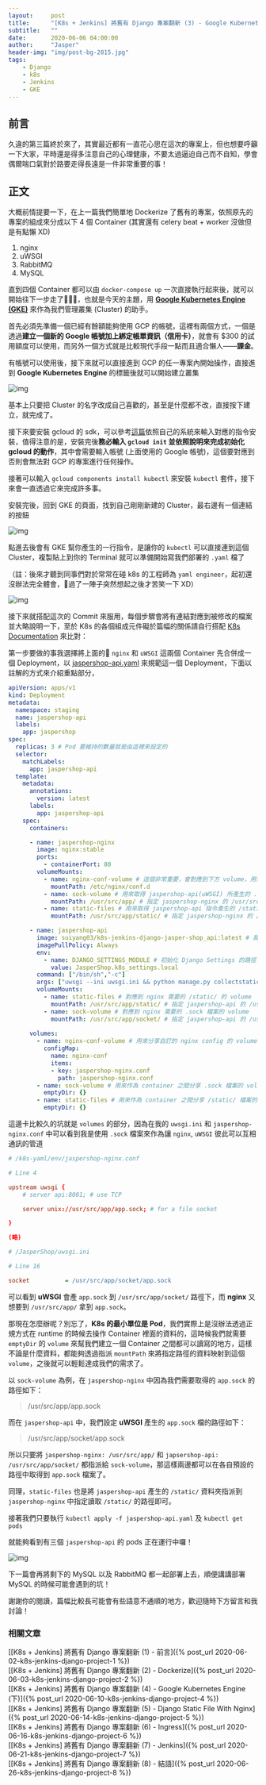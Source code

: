 ```yaml
---
layout:     post
title:      "[K8s + Jenkins] 將舊有 Django 專案翻新 (3) - Google Kubernetes Engine (上)"
subtitle:   ""
date:       2020-06-06 04:00:00
author:     "Jasper"
header-img: "img/post-bg-2015.jpg"
tags:
    - Django
    - k8s
    - Jenkins
    - GKE
---
```

## 前言

久違的第三篇終於來了，其實最近都有一直花心思在這次的專案上，但也想要呼籲一下大家，平時還是得多注意自己的心理健康，不要太過逼迫自己而不自知，學會偶爾喘口氣對於路要走得長遠是一件非常重要的事！

## 正文

大概前情提要一下，在上一篇我們簡單地 Dockerize 了舊有的專案，依照原先的專案的組成來分成以下 4 個 Container (其實還有 celery beat + worker 沒做但是有點懶 XD) 

1. nginx
2. uWSGI
3. RabbitMQ
4. MySQL

直到四個 Container 都可以由 `docker-compose up` 一次直接執行起來後，就可以開始往下一步走了，也就是今天的主題，用 **[Google Kubernetes Engine (GKE)](https://cloud.google.com/kubernetes-engine)** 來作為我們管理叢集 (Cluster) 的助手。

首先必須先準備一個已經有餘額能夠使用 GCP 的帳號，這裡有兩個方式，一個是透過**建立一個新的 Google 帳號加上綁定帳單資訊（信用卡）**，就會有 $300 的試用額度可以使用，而另外一個方式就是比較現代手段一點而且適合懶人——**課金**。

有帳號可以使用後，接下來就可以直接進到 GCP 的任一專案內開始操作，直接進到 **Google Kubernetes Engine** 的標籤後就可以開始建立叢集

![img](https://i.imgur.com/YZCbPtM.png)

基本上只要把 Cluster 的名字改成自己喜歡的，甚至是什麼都不改，直接按下建立，就完成了。

接下來要安裝 gcloud 的 sdk，可以參考[這篇](https://cloud.google.com/sdk/docs/downloads-interactive)依照自己的系統來輸入對應的指令安裝，值得注意的是，安裝完後**務必輸入 `gcloud init` 並依照說明來完成初始化 gcloud 的動作**，其中會需要輸入帳號 (上面使用的 Google 帳號)，這個要對應到否則會無法對 GCP 的專案進行任何操作。

接著可以輸入 `gcloud components install kubectl` 來安裝 `kubectl` 套件，接下來會一直透過它來完成許多事。

安裝完後，回到 GKE 的頁面，找到自己剛剛新建的 Cluster，最右邊有一個連結的按鈕

![img](https://i.imgur.com/1q6lopq.png)

點進去後會有 GKE 幫你產生的一行指令，是讓你的 `kubectl` 可以直接連到這個 Cluster，複製貼上到你的 Terminal 就可以準備開始寫我們部署的 `.yaml` 檔了

（註：後來才聽到同事們對於常常在碰 k8s 的工程師為 `yaml engineer`，起初還沒辦法完全體會，過了一陣子突然想起之後才苦笑一下 XD）

![img](https://i.imgur.com/yT3gbLg.png)

接下來就搭配這次的 Commit 來服用，每個步驟會將有連結對應到被修改的檔案並大略說明一下，至於 K8s 的各個組成元件礙於篇幅的關係請自行搭配 [K8s Documentation](https://kubernetes.io/docs/home/) 來比對：

第一步要做的事我選擇將上面的 `nginx` 和 `uWSGI` 這兩個 Container 先合併成一個 Deployment，以 [jaspershop-api.yaml](https://github.com/JasperSui/k8s-jenkins-django-jasper-shop/blob/72aab66d54f7f2d83054b2b9c10d545f3c9d951b/k8s-yaml/jaspershop-api.yaml) 來規範這一個 Deployment，下面以註解的方式來介紹重點部分，

```yaml
apiVersion: apps/v1
kind: Deployment
metadata:
  namespace: staging
  name: jaspershop-api
  labels:
    app: jaspershop
spec:
  replicas: 3 # Pod 要維持的數量就是由這裡來設定的
  selector:
    matchLabels:
      app: jaspershop-api
  template:
    metadata:
      annotations:
        version: latest
      labels:
        app: jaspershop-api
    spec:
      containers:

      - name: jaspershop-nginx
        image: nginx:stable
        ports:
          - containerPort: 80
        volumeMounts:
          - name: nginx-conf-volume # 這個非常重要，會對應到下方 volume，用來初始這個 container 的 nginx.conf 設定
            mountPath: /etc/nginx/conf.d
          - name: sock-volume # 用來取得 jaspershop-api(uWSGI) 所產生的 .sock 檔，為 nginx 和 uWSGI 的溝通手段之一
            mountPath: /usr/src/app/ # 指定 jaspershop-nginx 的 /usr/src/app/ 作為 sock-volume 的路徑
          - name: static-files # 用來取得 jaspershop-api 指令產生的 /static/ 資料夾
            mountPath: /usr/src/app/static/ # 指定 jaspershop-nginx 的 /usr/src/app/static/ 作為 static-files 的路徑

      - name: jaspershop-api
        image: suiyang03/k8s-jenkins-django-jasper-shop_api:latest # 我放在 Docker Hub 裡自己打包好的 Django Image
        imagePullPolicy: Always
        env:
          - name: DJANGO_SETTINGS_MODULE # 初始化 Django Settings 的路徑
            value: JasperShop.k8s_settings.local
        command: ["/bin/sh","-c"]
        args: ["uwsgi --ini uwsgi.ini && python manage.py collectstatic"] # 執行 uWSGI 的同時產生 /static/ 資料夾
        volumeMounts:
          - name: static-files # 對應到 nginx 需要的 /static/ 的 volume
            mountPath: /usr/src/app/static/ # 指定 jaspershop-api 的 /usr/src/app/static/ 作為 static-files  的路徑
          - name: sock-volume # 對應到 nginx 需要的 .sock 檔案的 volume
            mountPath: /usr/src/app/socket/ # 指定 jaspershop-api 的 /usr/src/app/socket/ 作為 sock-volume 的路徑
      
      volumes:
        - name: nginx-conf-volume # 用來分享自訂的 nginx config 的 volume
          configMap:
            name: nginx-conf
            items:
            - key: jaspershop-nginx.conf
              path: jaspershop-nginx.conf
        - name: sock-volume # 用來作為 container 之間分享 .sock 檔案的 volume
          emptyDir: {}
        - name: static-files # 用來作為 container 之間分享 /static/ 檔案的 volume
          emptyDir: {}
```

這邊卡比較久的坑就是 `volumes` 的部分，因為在我的 `uwsgi.ini` 和 `jaspershop-nginx.conf` 中可以看到我是使用 `.sock` 檔案來作為讓 `nginx`, `uWSGI` 彼此可以互相通訊的管道

```conf
# /k8s-yaml/env/jaspershop-nginx.conf

# Line 4

upstream uwsgi {
    # server api:8001; # use TCP

    server unix://usr/src/app/app.sock; # for a file socket

}

(略)
```

```ini
# /JasperShop/uwsgi.ini

# Line 16

socket          = /usr/src/app/socket/app.sock

```

可以看到 **uWSGI** 會產 `app.sock` 到 `/usr/src/app/socket/` 路徑下，而 **nginx** 又想要到 `/usr/src/app/` 拿到 `app.sock`。

那現在怎麼辦呢？別忘了，**K8s 的最小單位是 Pod**，我們實際上是沒辦法透過正規方式在 runtime 的時候去操作 Container 裡面的資料的，這時候我們就需要 `emptyDir` 的 `volume` 來幫我們建立一個 Container 之間都可以讀寫的地方，這樣不論是什麼資料，都能夠透過指派 `mountPath` 來將指定路徑的資料映射到這個 `volume`，之後就可以輕鬆達成我們的需求了。

以 `sock-volume` 為例，在 `jaspershop-nginx` 中因為我們需要取得的 `app.sock` 的路徑如下：

> /usr/src/app/app.sock

而在 `jaspershop-api` 中，我們設定 **uWSGI** 產生的 `app.sock` 檔的路徑如下：

> /usr/src/app/socket/app.sock

所以只要將 `jaspershop-nginx: /usr/src/app/` 和 `japsershop-api: /usr/src/app/socket/` 都指派給 `sock-volume`，那這樣兩邊都可以在各自預設的路徑中取得到 `app.sock` 檔案了。

同理，`static-files` 也是將 `jaspershop-api` 產生的 `/static/` 資料夾指派到 `jaspershop-nginx` 中指定讀取 `/static/` 的路徑即可。

接著我們只要執行 `kubectl apply -f jaspershop-api.yaml` 及 `kubectl get pods`

就能夠看到有三個 `jaspershop-api` 的 pods 正在運行中囉！

![img](https://i.imgur.com/btBFEMn.png)

下一篇會再將剩下的 MySQL 以及 RabbitMQ 都一起部署上去，順便講講部署 MySQL 的時候可能會遇到的坑！

謝謝你的閱讀，篇幅比較長可能會有些語意不通順的地方，歡迎隨時下方留言和我討論！

### 相關文章
[[K8s + Jenkins] 將舊有 Django 專案翻新 (1) - 前言]({% post_url 2020-06-02-k8s-jenkins-django-project-1 %})<br>
[[K8s + Jenkins] 將舊有 Django 專案翻新 (2) - Dockerize]({% post_url 2020-06-03-k8s-jenkins-django-project-2 %})<br>
[[K8s + Jenkins] 將舊有 Django 專案翻新 (4) - Google Kubernetes Engine (下)]({% post_url 2020-06-10-k8s-jenkins-django-project-4 %})<br>
[[K8s + Jenkins] 將舊有 Django 專案翻新 (5) - Django Static File With Nginx]({% post_url 2020-06-14-k8s-jenkins-django-project-5 %})<br>
[[K8s + Jenkins] 將舊有 Django 專案翻新 (6) - Ingress]({% post_url 2020-06-16-k8s-jenkins-django-project-6 %})<br>
[[K8s + Jenkins] 將舊有 Django 專案翻新 (7) - Jenkins]({% post_url 2020-06-21-k8s-jenkins-django-project-7 %})
<br>
[[K8s + Jenkins] 將舊有 Django 專案翻新 (8) - 結語]({% post_url 2020-06-26-k8s-jenkins-django-project-8 %})
